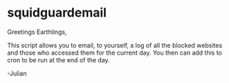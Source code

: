 # squidguardemail

Greetings Earthlings,

This script allows you to email, to yourself, a log of all the blocked websites and those who accessed them for the current day.
You then can add this to cron to be run at the end of the day.

-Julian
